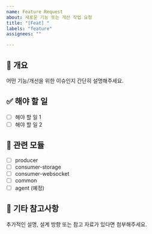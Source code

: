 ```yaml
---
name: Feature Request
about: 새로운 기능 또는 개선 작업 요청
title: "[Feat] "
labels: "feature"
assignees: ""

---
```


## 📌 개요
어떤 기능/개선을 위한 이슈인지 간단히 설명해주세요.

## ✅ 해야 할 일
- [ ] 해야 할 일 1
- [ ] 해야 할 일 2

## 📂 관련 모듈
- [ ] producer
- [ ] consumer-storage
- [ ] consumer-websocket
- [ ] common
- [ ] agent (예정)

## 💬 기타 참고사항
추가적인 설명, 설계 방향 또는 참고 자료가 있다면 첨부해주세요.
